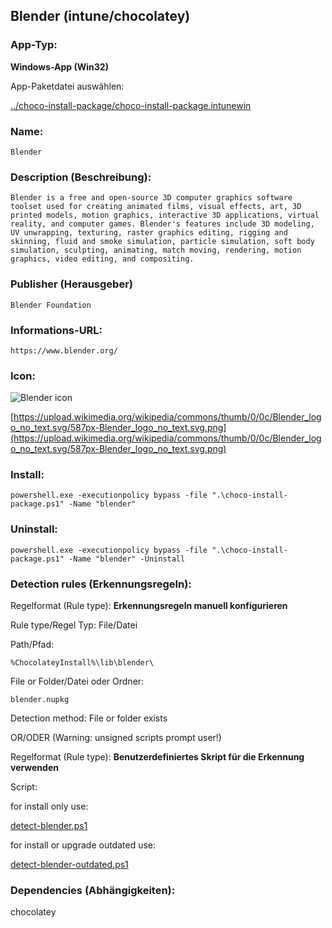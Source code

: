 ## Blender (intune/chocolatey)

### App-Typ:

__Windows-App (Win32)__

App-Paketdatei auswählen:

[../choco-install-package/choco-install-package.intunewin](../choco-install-package/choco-install-package.intunewin?raw=true)


### Name:

```
Blender
```

### Description (Beschreibung):

```
Blender is a free and open-source 3D computer graphics software toolset used for creating animated films, visual effects, art, 3D printed models, motion graphics, interactive 3D applications, virtual reality, and computer games. Blender's features include 3D modeling, UV unwrapping, texturing, raster graphics editing, rigging and skinning, fluid and smoke simulation, particle simulation, soft body simulation, sculpting, animating, match moving, rendering, motion graphics, video editing, and compositing. 
```

### Publisher (Herausgeber)

```
Blender Foundation
```


### Informations-URL:

```
https://www.blender.org/
```

### Icon:

![Blender icon](https://upload.wikimedia.org/wikipedia/commons/thumb/0/0c/Blender_logo_no_text.svg/148px-Blender_logo_no_text.svg.png)

[https://upload.wikimedia.org/wikipedia/commons/thumb/0/0c/Blender_logo_no_text.svg/587px-Blender_logo_no_text.svg.png](https://upload.wikimedia.org/wikipedia/commons/thumb/0/0c/Blender_logo_no_text.svg/587px-Blender_logo_no_text.svg.png)


### Install:
```
powershell.exe -executionpolicy bypass -file ".\choco-install-package.ps1" -Name "blender"
```


### Uninstall:
```
powershell.exe -executionpolicy bypass -file ".\choco-install-package.ps1" -Name "blender" -Uninstall
```


### Detection rules (Erkennungsregeln):

Regelformat (Rule type): __Erkennungsregeln manuell konfigurieren__

Rule type/Regel Typ: File/Datei

Path/Pfad:

```
%ChocolateyInstall%\lib\blender\
```


File or Folder/Datei oder Ordner:

```
blender.nupkg
```

Detection method: File or folder exists


OR/ODER (Warning: unsigned scripts prompt user!)

Regelformat (Rule type): __Benutzerdefiniertes Skript für die Erkennung verwenden__

Script:

for install only use:

[detect-blender.ps1](./detect-blender.ps1)

for install or upgrade outdated use:

[detect-blender-outdated.ps1](./detect-blender-outdated.ps1)

### Dependencies (Abhängigkeiten):

chocolatey
